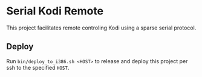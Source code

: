 # Serial Kodi Remote

This project facilitates remote controling Kodi using a sparse serial protocol.

## Deploy

Run `bin/deploy_to_i386.sh <HOST>` to release and deploy this project per ssh to the specified `HOST`.
